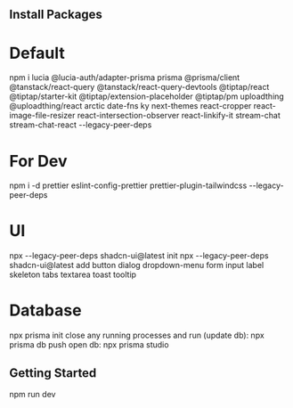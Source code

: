## Install Packages

# Default

npm i lucia @lucia-auth/adapter-prisma prisma @prisma/client @tanstack/react-query @tanstack/react-query-devtools @tiptap/react @tiptap/starter-kit @tiptap/extension-placeholder @tiptap/pm uploadthing @uploadthing/react arctic date-fns ky next-themes react-cropper react-image-file-resizer react-intersection-observer react-linkify-it stream-chat stream-chat-react --legacy-peer-deps

# For Dev

npm i -d prettier eslint-config-prettier prettier-plugin-tailwindcss --legacy-peer-deps

# UI

npx --legacy-peer-deps shadcn-ui@latest init
npx --legacy-peer-deps shadcn-ui@latest add button dialog dropdown-menu form input
label skeleton tabs textarea toast tooltip

# Database

npx prisma init
close any running processes and run (update db): npx prisma db push
open db: npx prisma studio

## Getting Started

npm run dev
